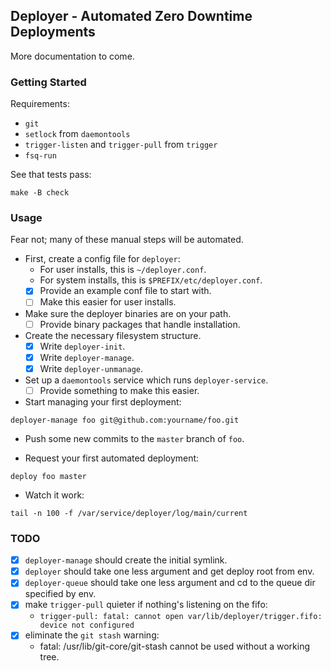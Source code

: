 ## Deployer - Automated Zero Downtime Deployments

More documentation to come.

### Getting Started

Requirements:

- `git`
- `setlock` from `daemontools`
- `trigger-listen` and `trigger-pull` from `trigger`
- `fsq-run`

See that tests pass:

```
make -B check
```

### Usage

Fear not; many of these manual steps will be automated.

- First, create a config file for `deployer`:
  - For user installs, this is `~/deployer.conf`.
  - For system installs, this is `$PREFIX/etc/deployer.conf`.
  - [x] Provide an example conf file to start with.
  - [ ] Make this easier for user installs.

- Make sure the deployer binaries are on your path.
  - [ ] Provide binary packages that handle installation.

- Create the necessary filesystem structure.
  - [x] Write `deployer-init`.
  - [x] Write `deployer-manage`.
  - [x] Write `deployer-unmanage`.

- Set up a `daemontools` service which runs `deployer-service`.
  - [ ] Provide something to make this easier.

- Start managing your first deployment:

```
deployer-manage foo git@github.com:yourname/foo.git
```

- Push some new commits to the `master` branch of `foo`.

- Request your first automated deployment:

```
deploy foo master
```

- Watch it work:

```
tail -n 100 -f /var/service/deployer/log/main/current
```

### TODO

- [x] `deployer-manage` should create the initial symlink.
- [x] `deployer` should take one less argument and get deploy root from env.
- [x] `deployer-queue` should take one less argument and cd to the queue dir specified by env.
- [x] make `trigger-pull` quieter if nothing's listening on the fifo:
  - `trigger-pull: fatal: cannot open var/lib/deployer/trigger.fifo: device not configured`
- [x] eliminate the `git stash` warning:
  - fatal: /usr/lib/git-core/git-stash cannot be used without a working tree.


